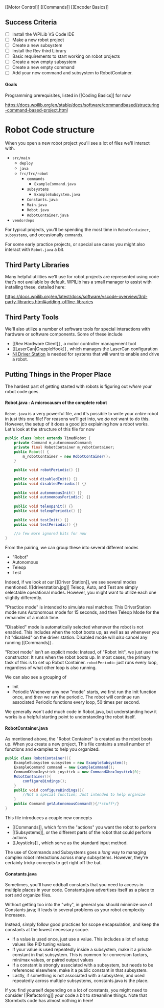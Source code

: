 [[Motor Control]]
[[Commands]]
[[Encoder Basics]]


## Success Criteria
- [ ] Install the WPILib VS Code IDE
- [ ] Make a new robot project
- [ ] Create a new subsystem
- [ ] Install the Rev third Library
- [ ] Basic requirements to start working  on robot projects
- [ ] Create a new empty subsystem 
- [ ] Create a new empty command
- [ ] Add your new command and subsystem to RobotContainer.

#### Goals 

Programming prerequisites, listed in [[Coding Basics]] for now


https://docs.wpilib.org/en/stable/docs/software/commandbased/structuring-command-based-project.html

# Robot Code structure

When you open a new robot project you'll see a lot of files we'll interact with.

- `src/main`
	- `deploy`
	- `java`
	- `frc/frc/robot`
		- `commands`
			- `ExampleCommand.java`
		- `subsystems`
			- `ExampleSubsystem.java`
		- `Constants.java`
		- `Main.java`
		- `Robot.java`
		- `RobotContainer.java`
- `vendordeps`

For typical projects, you'll be spending the most time in `RobotContainer`, `subsystems`, and occasionally `commands`. 

For some early practice projects, or special use cases you might also interact with `Robot.java` a bit.

## Third Party Libraries

Many helpful utilities we'll use for robot projects are represented using code that's not available by default. WPILib has a small manager to assist with installing these, detailed here: 

https://docs.wpilib.org/en/latest/docs/software/vscode-overview/3rd-party-libraries.html#adding-offline-libraries

## Third Party Tools
We'll also utilize a number of software tools for special interactions with hardware or software components. Some of these include 
- [[Rev Hardware Client]] , a motor controller management tool
- [[LaserCan|GrappleHook]] , which manages the LaserCan configuration
- [NI Driver Station](https://docs.wpilib.org/en/stable/docs/software/driverstation/driver-station.html) is needed for systems that will want to enable and drive a robot. 

## Putting Things in the Proper Place

The hardest part of getting started with robots is figuring out _where_ your robot code goes. 

#### Robot.java : A microcausm of the complete robot

`Robot.java` is a very powerful file, and it's possible to write your _entire_ robot in just this one file! For reasons we'll get into, we _do not_ want to do this. However, the setup of it does a good job explaining how a robot works. Let's look at the structure of this file for now

```java
public class Robot extends TimedRobot {
	private Command m_autonomousCommand;
	private final RobotContainer m_robotContainer;
	public Robot() {
		m_robotContainer = new RobotContainer();
	}
	
	public void robotPeriodic() {}
	
	public void disabledInit() {}
	public void disabledPeriodic() {}
		
	public void autonomousInit() {}
	public void autonomousPeriodic() {}
	
	public void teleopInit() {}
	public void teleopPeriodic() {}
	
	public void testInit() {}
	public void testPeriodic() {}
	
	//a few more ignored bits for now
}
```


From the pairing, we can group these into several different modes
- "Robot"
- Autonomous
- Teleop
- Test

Indeed, if we look at our [[Driver Station]], we see several modes mentioned.
![[driverstation.jpg]]
Teleop, Auto, and Test are simply selectable operational modes. However, you might want to utilize each one slightly differently.

"Practice mode" is intended to simulate real matches: This DriverStation mode runs Autonomous mode for 15 seconds, and then Teleop Mode for the remainder of a match time. 

"Disabled" mode is automatically selected whenever the robot is not enabled. This includes when the robot boots up, as well as as whenever you hit "disabled" on the driver station.
Disabled mode will _also_ cancel any running [[Commands]] . 

"Robot mode" isn't an explicit mode: Instead, of "Robot Init", we just use the constructor: It runs when the robot boots up. In most cases, the primary task of this is to set up Robot Container.
`robotPeriodic` just runs every loop, regardless of what other loop is also running.


We can also see a grouping of 
- Init
- Periodic
Whenever any new "mode" starts, we first run the Init function once, and _then_ we run the periodic. The robot will continue run associated Periodic functions every loop, 50 times per second. 

We generally won't add much code in Robot.java, but understanding how it works is a helpful starting point to understanding the robot itself. 

#### RobotContainer.java
As mentioned above, the "Robot Container" is created as the robot boots up. When you create a new project, 
This file contains a small number of functions and examples to help you organized. 

```java
public class RobotContainer(){
	ExampleSubsystem subsystem = new ExampleSubsystem();
	ExampleCommand command = new ExampleCommand();
	CommandXboxJoystick joystick = new CommandXboxJoystick(0);
	RobotContainer(){
		configureBindings();
	}
	public void configureBindings(){
		//Not a special function; Just intended to help organize 
	}
	public Command getAutonomousCommand(){/*stuff*/}
}
```

This file introduces a couple new concepts  
- [[Commands]], which form the  "actions" you want the robot to perform
- [[Subsystems]], or the different parts of the robot that could perform actions
- [[Joysticks]] , which serve as the standard input method.

The use of Commands and Subsystems goes a *long* way to managing complex robot interactions across many subsystems. However, they're certainly tricky concepts to get right off the bat. 

#### Constants.java
Sometimes, you'll have oddball constants that you need to access in multiple places in your code. Constants.java advertises itself as a place to sort and organize files. 

Without getting too into the "why", in general you should minimize use of Constants.java; It leads to several problems as your robot complexity increases. 

Instead, simply follow good practices for scope encapsulation, and keep the constants at the lowest necessary scope. 

- If a value is used once, just use a value. This includes a lot of setup values like PID tuning values.
- If your value is used repeatedly inside a subsystem, make it a private constant in that subsystem. This is common for conversion factors, min/max values, or paired output values
- If a constant is strongly associated with a subsystem, but needs to be referenced elsewhere, make it a public constant in that subsystem.
- Lastly, if something is not associated with a subsystem, and used repeatedly across multiple subsystems, constants.java is the place. 

If you find yourself depending on a lot of constants, you might need to consider [[Refactoring]] your code a bit to streamline things.  Note that Stormbots code has almost nothing in here! 
